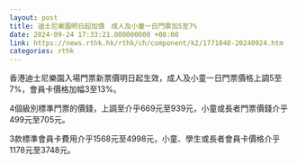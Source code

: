 ```yaml
---
layout: post
title: 迪士尼樂園明日起加價　成人及小童一日門票加5至7%
date: 2024-09-24 17:33:21.000000000 +08:00
link: https://news.rthk.hk/rthk/ch/component/k2/1771848-20240924.htm
categories: rthk
---
```


香港迪士尼樂園入場門票新票價明日起生效，成人及小童一日門票價格上調5至7%，會員卡價格加幅3至13%。

4個級別標準門票的價錢，上調至介乎669元至939元，小童或長者門票價錢介乎499元至705元。

3款標準會員卡費用介乎1568元至4998元，小童、學生或長者會員卡價格介乎1178元至3748元。
